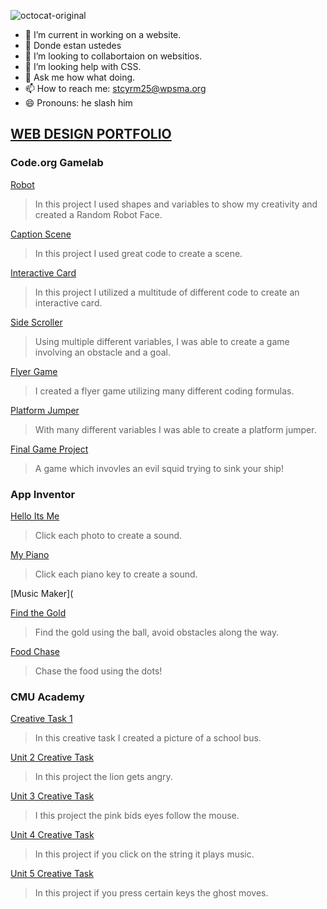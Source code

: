 ![octocat-original](https://user-images.githubusercontent.com/122101024/211028998-37c65541-18c6-463c-816f-303d2f91c93e.png)

- 🔭 I’m current in working on a website.
- 🌱 Donde estan ustedes
- 👯 I’m looking to  collabortaion on websitios.
- 🤔 I’m looking help with CSS.
- 💬 Ask me how what doing.
- 📫 How to reach me: stcyrm25@wpsma.org
- 😄 Pronouns: he slash him

## [WEB DESIGN PORTFOLIO](http://stcyrm25.github.io/Portfolio)

### Code.org Gamelab
[Robot](https://stcyrm25.github.io/Robot/)
> In this project I used shapes and variables to show my creativity and created a Random Robot Face.

[Caption Scene](https://stcyrm25.github.io/CaptionScene)
> In this project I used great code to create a scene.

[Interactive Card](https://studio.code.org/projects/gamelab/VUgv9hk7spzcsp6_7GI4HOncAF1WdefaNqHdBOPI4WA)
> In this project I utilized a multitude of different code to create an interactive card.

[Side Scroller](https://studio.code.org/projects/gamelab/VgRWJpQ2KGBekNAlhivC816k3Njc50ayzj0N8gBi2QQ)
> Using multiple different variables, I was able to create a game involving an obstacle and a goal.

[Flyer Game](https://studio.code.org/projects/gamelab/h_4eupIZIJjJqWoXXoq-d2SxayHkX9E9iM3a2P_7DRY)
> I created a flyer game utilizing many different coding formulas.

[Platform Jumper](https://studio.code.org/projects/gamelab/h_4eupIZIJjJqWoXXoq-d5OOEQUFhCZFXXA2Yabez6s)
> With many different variables I was able to create a platform jumper.

[Final Game Project](https://studio.code.org/projects/gamelab/hGZohABeu-jTGwLar35aEX8DdrnoPjhB9hKFV5wJdd0)
> A game which invovles an evil squid trying to sink your ship!

### App Inventor

[Hello Its Me](https://gallery.appinventor.mit.edu/?galleryid=817794f8-d4e8-495b-aee5-d72265479d8d)
> Click each photo to create a sound.

[My Piano](https://gallery.appinventor.mit.edu/?galleryid=eba79a53-de66-4799-abcc-3934dc4ebb7d)
> Click each piano key to create a sound.

[Music Maker](

[Find the Gold](https://gallery.appinventor.mit.edu/?galleryid=a2599507-bc55-4e27-9b8f-b09dc187a360)
> Find the gold using the ball, avoid obstacles along the way.

[Food Chase](https://gallery.appinventor.mit.edu/?galleryid=5411608a-4aba-4102-a87c-f1b5ca2423df)
> Chase the food using the dots!

### CMU Academy 
[Creative Task 1](https://academy.cs.cmu.edu/sharing/limeGreenSpider3710)
> In this creative task I created a picture of a school bus.

[Unit 2 Creative Task](https://academy.cs.cmu.edu/sharing/oliveDrabPuppy2173)
> In this project the lion gets angry.

[Unit 3 Creative Task](https://academy.cs.cmu.edu/sharing/mistyRoseBird7640)
>I this project the pink bids eyes follow the mouse.

[Unit 4 Creative Task](https://academy.cs.cmu.edu/sharing/gainsboroSquirrel9364)
>In this project if you click on the string it plays music.

[Unit 5 Creative Task](https://academy.cs.cmu.edu/sharing/azureWolf1246)
>In this project if you press certain keys the ghost moves.
                                                                                       

